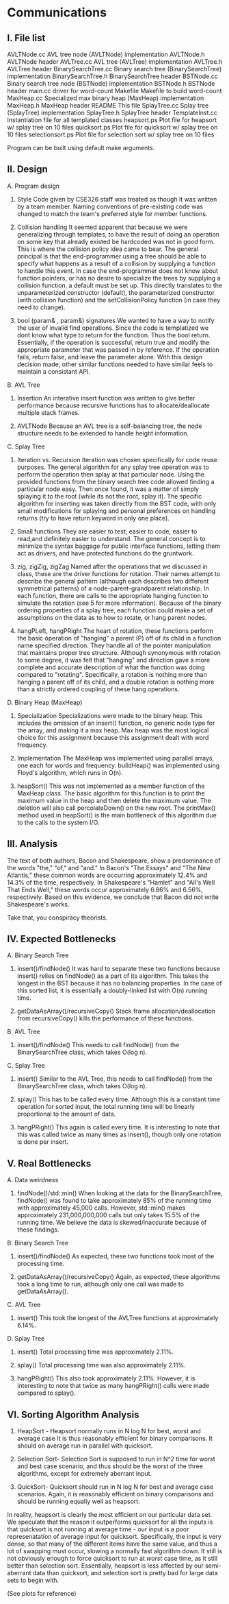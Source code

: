 # Communications
I. File list
------------
AVLTNode.cc		AVL tree node (AVLTNode) implementation
AVLTNode.h		AVLTNode header
AVLTree.cc		AVL tree (AVLTree) implementation
AVLTree.h		AVLTree header
BinarySearchTree.cc	Binary search tree (BinarySearchTree) implementation
BinarySearchTree.h	BinarySearchTree header
BSTNode.cc		Binary search tree node (BSTNode) implementation
BSTNode.h		BSTNode header
main.cc			driver for word-count
Makefile		Makefile to build word-count
MaxHeap.cc		Specialized max binary heap (MaxHeap) implementation
MaxHeap.h		MaxHeap header
README			This file
SplayTree.cc		Splay tree (SplayTree) implementation
SplayTree.h		SplayTree header
TemplateInst.cc		Instantiation file for all templated classes
heapsort.ps             Plot file for heapsort w/ splay tree on 10 files
quicksort.ps            Plot file for quicksort w/ splay tree on 10 files
selectionsort.ps        Plot file for selection sort w/ splay tree on 10 files


Program can be built using default make arguments.



II. Design
----------
A. Program design

1. Style
Code given by CSE326 staff was treated as though it was written by a team
member.  Naming conventions of pre-existing code was changed to match the
team's preferred style for member functions.

2. Collision handling
It seemed apparent that because we were generalizing through templates, to have
the result of doing an operation on some key that already existed be hardcoded
was not in good form.  This is where the collision policy idea came to bear.
The general principal is that the end-programmer using a tree should be able to
specify what happens as a result of a collision by supplying a function to
handle this event.  In case the end-programmer does not know about function
pointers, or has no desire to specialize the trees by supplying a collision
function, a default must be set up.  This directly translates to the
unparameterized constructor (default), the parameterized constructor (with
collision function) and the setCollisionPolicy function (in case they need to
change).

3. bool <function>(param& , param&) signatures
We wanted to have a way to notify the user of invalid find operations.  Since
the code is templatized we dont know what type to return for the function.  Thus
the bool return.  Essentially, if the operation is successful, return true and
modify the appropriate parameter that was passed in by reference.  If the
operation fails, return false, and leave the parameter alone.  With this design
decision made, other similar functions needed to have similar feels to maintain
a consistant API.


B. AVL Tree

1. Insertion
An interative insert function was written to give better performance because
recursive functions has to allocate/deallocate multiple stack frames.

2. AVLTNode
Because an AVL tree is a self-balancing tree, the node structure needs to be
extended to handle height information.


C. Splay Tree

1. Iteration vs. Recursion
Iteration was chosen specifically for code reuse purposes. The general algorithm
for any splay tree operation was to perform the operation then splay at that
particular node. Using the provided functions from the binary search tree code
allowed finding a particular node easy. Then once found, it was a matter of
simply splaying it to the root (while its not the root, splay it). The specific
algorithm for inserting was taken directly from the BST code, with only small
modifications for splaying and personal preferences on handling returns (try to
have return keyword in only one place).  

2. Small functions
They are easier to test, easier to code, easier to read,and definitely easier to
understand. The general concept is to minimize the syntax baggage for public
interface functions, letting them act as drivers, and have protected functions
do the gruntwork.

3. zig, zigZig, zigZag
Named after the operations that we discussed in class, these are the driver
functions for rotation.  Their names attempt to describe the general pattern
(although each describes two different symmetrical patterns) of a
node-parent-grandparent relationship.  In each function, there are calls to the
appropriate hanging function to simulate the rotation (see 5 for more
information).  Because of the binary ordering properties of a splay tree, each
function could make a set of assumptions on the data as to how to rotate, or
hang parent nodes.

4. hangPLeft, hangPRight 
The heart of rotation, these functions perform the basic operation of "hanging"
a parent (P) off of its child in a function name specified direction.  They
handle all of the pointer manipulation that maintains proper tree structure.
Although synonymous with rotation to some degree, it was felt that "hanging" and
direction gave a more complete and accurate description of what the function was
doing compared to "rotating".  Specifically, a rotation is nothing more than
hanging a parent off of its child, and a double rotation is nothing more than a
strictly ordered coupling of these hang operations.


D. Binary Heap (MaxHeap)

1. Specialization
Specializations were made to the binary heap.  This includes the omission of an
insert() function, no generic node type for the array, and making it a max heap.
Max heap was the most logical choice for this assignment because this assignment
dealt with word frequency.


2. Implementation
The MaxHeap was implemented using parallel arrays, one each for words and
frequency.  buildHeap() was implemented using Floyd's algorithm, which runs in
O(n).


3. heapSort()
This was not implemented as a member function of the MaxHeap class.  The basic
algorithm for this function is to print the maximum value in the heap and then
delete the maximum value.  The deletion will also call percolateDown() on the
new root.  The printMax() method used in heapSort() is the main bottleneck of
this algorithm due to the calls to the system I/O.



III. Analysis
-------------
The text of both authors, Bacon and Shakespeare, show a predominance of the
words "the," "of," and "and."  In Bacon's "The Essays" and "The New Atlantis,"
these common words are occurring approximately 12.4% and 14.3% of the time,
respectively.  In Shakespeare's "Hamlet" and "All's Well That Ends Well," these
words occur approximately 6.86% and 6.56%, respectively.  Based on this
evidence, we conclude that Bacon did not write Shakespeare's works.

Take that, you conspiracy theorists.



IV. Expected Bottlenecks
------------------------
A. Binary Search Tree

1. insert()/findNode()
It was hard to separate these two functions because insert() relies on
findNode() as a part of its algorithm.  This takes the longest in the BST
because it has no balancing properties.  In the case of this sorted list, it is
essentially a doubly-linked list with O(n) running time.


2. getDataAsArray()/recursiveCopy()
Stack frame allocation/deallocation from recursiveCopy() kills the performance
of these functions.


B. AVL Tree


1. insert()/findNode()
This needs to call findNode() from the BinarySearchTree class, which takes
O(log n).


C. Splay Tree


1. insert()
Similar to the AVL Tree, this needs to call findNode() from the BinarySearchTree
class, which takes O(log n).

2. splay()
This has to be called every time.  Although this is a constant time operation
for sorted input, the total running time will be linearly proportional to the
amount of data.


3. hangPRight()
This again is called every time.  It is interesting to note that this was called
twice as many times as insert(), though only one rotation is done per insert.



V. Real Bottlenecks
-------------------
A. Data weirdness

1. findNode()/std::min()
When looking at the data for the BinarySearchTree, findNode() was found to
take approximately 85% of the running time with approximately 45,000 calls.
However, std::min() makes approximately 231,000,000,000 calls but only takes
15.5% of the running time.  We believe the data is skewed/inaccurate because of
these findings.


B. Binary Search Tree

1. insert()/findNode()
As expected, these two functions took most of the processing time.

2. getDataAsArray()/recursiveCopy()
Again, as expected, these algorithms took a long time to run, although only
one call was made to getDataAsArray().


C. AVL Tree

1. insert()
This took the longest of the AVLTree functions at approximately 6.14%.


D. Splay Tree

1. insert()
Total processing time was approximately 2.11%.  


2. splay()
Total processing time was also approximately 2.11%.


3. hangPRight()
This also took approximately 2.11%.  However, it is interesting to note that
twice as many hangPRight() calls were made compared to splay().



VI. Sorting Algorithm Analysis
------------------------------

1. HeapSort - Heapsort normally runs in N log N for best, worst and average case
   It is thus reasonably efficient for binary comparisons. It should on average run
   in parallel with quicksort.

2. Selection Sort- Selection Sort is supposed to run in N^2 time for worst and best
   case scenario, and thus should be the worst of the three algorithms, except for
   extremely aberrant input.

3. QuickSort- Quicksort should run in N log N for best and average case scenarios.
   Again, it is reasonably efficient on binary comparisons and should be running
   equally well as heapsort.


In reality, heapsort is clearly the most efficient on our particular data set. We
speculate that the reason it outperforms quicksort for all the inputs is that
quicksort is not running at average time - our input is a poor represenatation of
average input for quicksort. Specifically, the input is very dense, so that many
of the different items have the same value, and thus a lot of swapping must occur,
slowing a normally fast algorithm down. It still is not obviously enough to force
quicksort to run at *worst* case time, as it still better than selection sort.
Essentially, heapsort is less affected by our semi-aberrant data than quicksort,
and selection sort is pretty bad for large data sets to begin with.

(See plots for reference)
